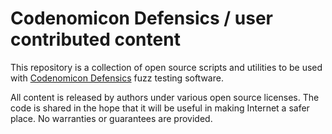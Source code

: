 Codenomicon Defensics / user contributed content
================================================

This repository is a collection of open source scripts and
utilities to be used with [Codenomicon Defensics][defensics]
fuzz testing software.

All content is released by authors under various open source
licenses. The code is shared in the hope that it will be
useful in making Internet a safer place. No warranties or
guarantees are provided.

 [defensics]: http://www.codenomicon.com/defensics/ "Codenomicon web site"
